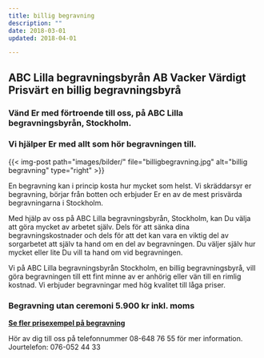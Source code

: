 ```yaml
---
title: billig begravning
description: ""
date: 2018-03-01
updated: 2018-04-01

---
```



## ABC Lilla begravningsbyrån AB Vacker Värdigt Prisvärt en billig begravningsbyrå
### Vänd Er med förtroende till oss, på ABC Lilla begravningsbyrån, Stockholm.
 
### Vi hjälper Er med allt som hör begravningen till.

{{< img-post
    path="images/bilder/" file="billigbegravning.jpg"
    alt="billig begravning" type="right" >}}

En begravning kan i princip kosta hur mycket som helst. Vi skräddarsyr er begravning, börjar från botten och erbjuder Er en av de mest prisvärda begravningarna i Stockholm.

Med hjälp av oss på ABC Lilla begravningsbyrån, Stockholm, kan Du välja att göra mycket av arbetet själv. Dels för att sänka dina begravningskostnader och dels för att det kan vara en viktig del av sorgarbetet att själv ta hand om en del av begravningen. Du väljer själv hur mycket eller lite Du vill ta hand om vid begravningen.

Vi på ABC Lilla begravningsbyrån Stockholm, en billig begravningsbyrå, vill göra begravningen till ett fint minne av er anhörig eller vän till en rimlig kostnad. Vi erbjuder begravningar med hög kvalitet till låga priser.

### Begravning utan ceremoni 5.900 kr inkl. moms

**[Se fler prisexempel på begravning][1]**

Hör av dig till oss på telefonnummer 08-648 76 55 för mer information. Jourtelefon: 076-052 44 33


  [1]: priser
